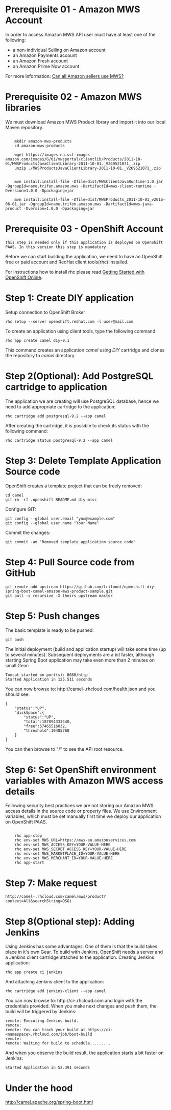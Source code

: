 # Prerequisite 01 - Amazon MWS Account

In order to access Amazon MWS API user must have at least one of the following:

* a non-individual Selling on Amazon account
* an Amazon Payments account
* an Amazon Fresh account
* an Amazon Prime Now account

For more information: [Can all Amazon sellers use MWS?](https://developer.amazonservices.com/gp/mws/faq.html/186-4678908-7085925#mawsportal-faq-mwsSellers)


# Prerequisite 02 - Amazon MWS libraries

We must download Amazon MWS Product library and import it into our local Maven repository.
```shell

	mkdir amazon-mws-products
	cd amazon-mws-products

	wget https://images-na.ssl-images-amazon.com/images/G/01/mwsportal/clientlib/Products/2011-10-01/MWSProductsJavaClientLibrary-2011-10-01._V269521071_.zip
	unzip ./MWSProductsJavaClientLibrary-2011-10-01._V269521071_.zip


	mvn install:install-file -Dfile=dist/MWSClientJavaRuntime-1.0.jar -DgroupId=name.trifon.amazon.mws -DartifactId=mws-client-runtime -Dversion=1.0.0 -Dpackaging=jar

	mvn install:install-file -Dfile=dist/MWSProducts_2011-10-01_v2016-06-01.jar -DgroupId=name.trifon.amazon.mws -DartifactId=mws-java-product -Dversion=1.0.0 -Dpackaging=jar
```

# Prerequisite 03 - OpenShift Account

	This step is needed only if this application is deployed on OpenShift PAAS. In this version this step is mandatory.

Before we can start building the application, we need to have an OpenShift free or paid account and RedHat client tools(rhc) installed.

For instructions how to install rhc please read [Getting Started with OpenShift Online](https://developers.openshift.com/en/getting-started-overview.html).


# Step 1: Create DIY application
Setup connection to OpenShift Broker

	rhc setup --server openshift.redhat.com -l user@mail.com

To create an application using client tools, type the following command:

	rhc app create camel diy-0.1


This command creates an application *camel* using *DIY* cartridge and clones the repository to *camel* directory.

# Step 2(Optional): Add PostgreSQL cartridge to application

The application we are creating will use PostgreSQL database, hence we need to add appropriate cartridge to the application:

	rhc cartridge add postgresql-9.2 --app camel

After creating the cartridge, it is possible to check its status with the following command:

	rhc cartridge status postgresql-9.2 --app camel

# Step 3: Delete Template Application Source code

OpenShift creates a template project that can be freely removed:

	cd camel
	git rm -rf .openshift README.md diy misc


Configure GIT:

	git config --global user.email "you@example.com"
	git config --global user.name "Your Name"

Commit the changes:

	git commit -am "Removed template application source code"

# Step 4: Pull Source code from GitHub

    git remote add upstream https://github.com/trifonnt/openshift-diy-spring-boot-camel-amazon-mws-product-sample.git
    git pull -s recursive -X theirs upstream master

# Step 5: Push changes

The basic template is ready to be pushed:

	git push

The initial deployment (build and application startup) will take some time (up to several minutes). Subsequent deployments are a bit faster, although starting Spring Boot application may take even more than 2 minutes on small Gear:

	Tomcat started on port(s): 8080/http
	Started Application in 125.511 seconds

You can now browse to: http://camel-<namespace>.rhcloud.com/health.json and you should see:

	{
		"status":"UP",
		"diskSpace":{
			"status":"UP",
			"total":187894333440,
			"free":57465516032,
			"threshold":10485760
		}
	}

You can then browse to "/" to see the API root resource.

# Step 6: Set OpenShift environment variables with Amazon MWS access details

Following security best practices we are not storing our Amazon MWS access details in the source code or property files. We use Environment variables, which must be set manually first time we deploy our application on OpenShift PAAS.

```shell

	rhc app-stop
	rhc env-set MWS_URL=https://mws-eu.amazonservices.com
	rhc env-set MWS_ACCESS_KEY=YOUR-VALUE-HERE
	rhc env-set MWS_SECRET_ACCESS_KEY=YOUR-VALUE-HERE
	rhc env-set MWS_MARKETPLACE_ID=YOUR-VALUE-HERE
	rhc env-set MWS_MERCHANT_ID=YOUR-VALUE-HERE
	rhc app-start
```

# Step 7: Make request

	http://camel-.rhcloud.com/camel/mws/product?context=All&searchString=OSGi


# Step 8(Optional step): Adding Jenkins

Using Jenkins has some advantages. One of them is that the build takes place in it's own Gear. To build with Jenkins, OpenShift needs a server and a Jenkins client cartridge attached to the application. Creating Jenkins application:

	rhc app create ci jenkins

And attaching Jenkins client to the application:

	rhc cartridge add jenkins-client --app camel

You can now browse to: http://ci-<namespace>.rhcloud.com and login with the credentials provided. When you make next changes and push them, the build will be triggered by Jenkins:

	remote: Executing Jenkins build.
	remote:
	remote: You can track your build at https://ci-<namespace>.rhcloud.com/job/boot-build
	remote:
	remote: Waiting for build to schedule.........

And when you observe the build result, the application starts a bit faster on Jenkins:

	Started Application in 52.391 seconds

# Under the hood

http://camel.apache.org/spring-boot.html
